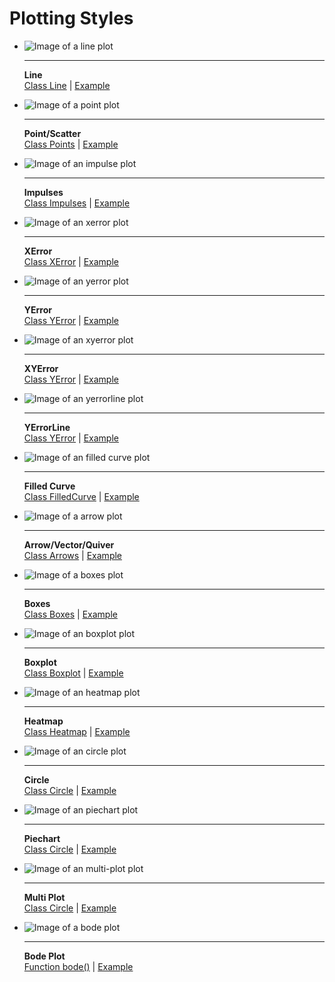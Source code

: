 Plotting Styles
===============

<div class="grid cards" markdown>

-   ![Image of a line plot](line-plot.svg)  

    ---
	**Line**  
	[Class Line](../API/Classes/classplotpp_1_1_line.md) | [Example](../API/Examples/line_8cpp-example.md)


-   ![Image of a point plot](point-plot.svg)

    ---
    **Point/Scatter**  
	[Class Points](../API/Classes/classplotpp_1_1_points.md) | [Example](../API/Examples/points_8cpp-example.md)
	

-	![Image of an impulse plot](impulses-plot.svg)

    ---
	**Impulses**  
	[Class Impulses](../API/Classes/classplotpp_1_1_impulses.md) | [Example](../API/Examples/impulses_8cpp-example.md)


-	![Image of an xerror plot](xerror-plot.svg)

    ---
	**XError**  
	[Class XError](../API/Classes/xerror_1_1_impulses.md) | [Example](../API/Examples/xerror_8cpp-example.md)


-	![Image of an yerror plot](yerror-plot.svg)

    ---
	**YError**  
	[Class YError](../API/Classes/yerror_1_1_impulses.md) | [Example](../API/Examples/yerror_8cpp-example.md)
	

-	![Image of an xyerror plot](xyerror-plot.svg)

    ---
	**XYError**  
	[Class YError](../API/Classes/xyerror_1_1_impulses.md) | [Example](../API/Examples/xyerror_8cpp-example.md)
	
	
	
-	![Image of an yerrorline plot](yerrorline-plot.svg)

    ---
	**YErrorLine**  
	[Class YError](../API/Classes/yerrorline_1_1_impulses.md) | [Example](../API/Examples/yerrorline_8cpp-example.md)
	
-	![Image of an filled curve plot](filledcurves-plot.svg)

    ---
	**Filled Curve**  
	[Class FilledCurve](../API/Classes/filledcurves_1_1_boxes.md) | [Example](../API/Examples/filledcurves_8cpp-example.md)


-   ![Image of a arrow plot](arrows-plot.svg)
	
	---
    **Arrow/Vector/Quiver**  
	[Class Arrows](../API/Classes/classplotpp_1_1_arrows.md) | [Example](../API/Examples/arrows_8cpp-example.md)
	
	
-   ![Image of a boxes plot](boxes-with-named-xtics-plot.svg)

    ---  
    **Boxes**  
	[Class Boxes](../API/Classes/classplotpp_1_1_boxes.md) | [Example](../API/Examples/boxes_8cpp-example.md)


-	![Image of an boxplot plot](boxplot-plot.svg)

    ---
	**Boxplot**  
	[Class Boxplot](../API/Classes/boxplot_1_1_boxes.md) | [Example](../API/Examples/boxplot_8cpp-example.md)
	
	
-	![Image of an heatmap plot](headmap-plot.svg)

    ---
	**Heatmap**  
	[Class Heatmap](../API/Classes/heatmap_1_1_boxes.md) | [Example](../API/Examples/heatmap_8cpp-example.md)
	
	
-	![Image of an circle plot](circle-plot.svg)

    ---
	**Circle**  
	[Class Circle](../API/Classes/circle_1_1_boxes.md) | [Example](../API/Examples/circle_8cpp-example.md)	

	
-	![Image of an piechart plot](piechart-plot.svg)

    ---
	**Piechart**  
	[Class Circle](../API/Classes/piechart_1_1_boxes.md) | [Example](../API/Examples/piechart_8cpp-example.md)

	
-	![Image of an multi-plot plot](multiplot.svg)

    ---
	**Multi Plot**  
	[Class Circle](../API/Classes/multiplot_1_1_boxes.md) | [Example](../API/Examples/multiplot_8cpp-example.md)	
	
-	![Image of a bode plot](bode-plot.svg)

	---
	**Bode Plot**  
	[Function bode()](../API/Namespaces/namespaceplotpp/#function-bode) | [Example](../API/Examples/bode_8cpp-example.md)


</div>

